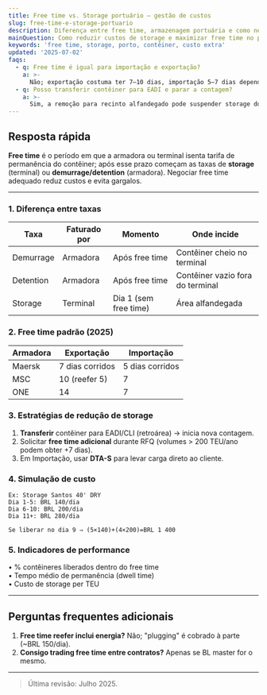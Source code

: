 ```yaml
---
title: Free time vs. Storage portuário – gestão de custos
slug: free-time-e-storage-portuario
description: Diferença entre free time, armazenagem portuária e como negociar prazos com terminais.
mainQuestion: Como reduzir custos de storage e maximizar free time no porto?
keywords: 'free time, storage, porto, contêiner, custo extra'
updated: '2025-07-02'
faqs:
  - q: Free time é igual para importação e exportação?
    a: >-
      Não; exportação costuma ter 7–10 dias, importação 5–7 dias dependendo do armador.
  - q: Posso transferir contêiner para EADI e parar a contagem?
    a: >-
      Sim, a remoção para recinto alfandegado pode suspender storage do terminal.
---
```


## Resposta rápida

**Free time** é o período em que a armadora ou terminal isenta tarifa de permanência do contêiner; após esse prazo começam as taxas de **storage** (terminal) ou **demurrage/detention** (armadora). Negociar free time adequado reduz custos e evita gargalos.

---

### 1. Diferença entre taxas

| Taxa      | Faturado por | Momento               | Onde incide                      |
| --------- | ------------ | --------------------- | -------------------------------- |
| Demurrage | Armadora     | Após free time        | Contêiner cheio no terminal      |
| Detention | Armadora     | Após free time        | Contêiner vazio fora do terminal |
| Storage   | Terminal     | Dia 1 (sem free time) | Área alfandegada                 |

### 2. Free time padrão (2025)

| Armadora | Exportação      | Importação      |
| -------- | --------------- | --------------- |
| Maersk   | 7 dias corridos | 5 dias corridos |
| MSC      | 10 (reefer 5)   | 7               |
| ONE      | 14              | 7               |

### 3. Estratégias de redução de storage

1. **Transferir** contêiner para EADI/CLI (retroárea) → inicia nova contagem.
2. Solicitar **free time adicional** durante RFQ (volumes > 200 TEU/ano podem obter +7 dias).
3. Em Importação, usar **DTA-S** para levar carga direto ao cliente.

### 4. Simulação de custo

```
Ex: Storage Santos 40' DRY
Dia 1-5: BRL 140/dia
Dia 6-10: BRL 200/dia
Dia 11+: BRL 280/dia

Se liberar no dia 9 ⇒ (5×140)+(4×200)=BRL 1 400
```

### 5. Indicadores de performance

• % contêineres liberados dentro do free time  
• Tempo médio de permanência (dwell time)  
• Custo de storage per TEU

---

## Perguntas frequentes adicionais

1. **Free time reefer inclui energia?** Não; "plugging" é cobrado à parte (~BRL 150/dia).
2. **Consigo trading free time entre contratos?** Apenas se BL master for o mesmo.

---

> Última revisão: Julho 2025.
